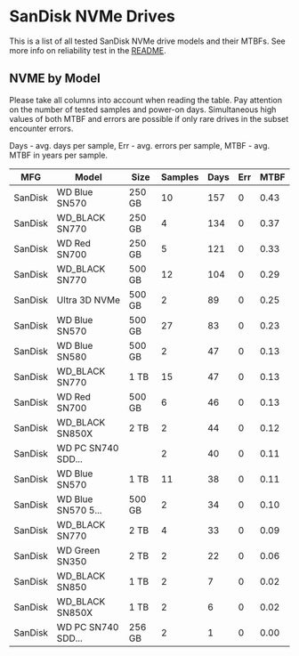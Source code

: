 SanDisk NVMe Drives
===================

This is a list of all tested SanDisk NVMe drive models and their MTBFs. See more
info on reliability test in the [README](https://github.com/bsdhw/SMART).

NVME by Model
------------

Please take all columns into account when reading the table. Pay attention on the
number of tested samples and power-on days. Simultaneous high values of both MTBF
and errors are possible if only rare drives in the subset encounter errors.

Days - avg. days per sample,
Err  - avg. errors per sample,
MTBF - avg. MTBF in years per sample.

| MFG       | Model              | Size   | Samples | Days  | Err   | MTBF |
|-----------|--------------------|--------|---------|-------|-------|------|
| SanDisk   | WD Blue SN570      | 250 GB | 10      | 157   | 0     | 0.43   |
| SanDisk   | WD_BLACK SN770     | 250 GB | 4       | 134   | 0     | 0.37   |
| SanDisk   | WD Red SN700       | 250 GB | 5       | 121   | 0     | 0.33   |
| SanDisk   | WD_BLACK SN770     | 500 GB | 12      | 104   | 0     | 0.29   |
| SanDisk   | Ultra 3D NVMe      | 500 GB | 2       | 89    | 0     | 0.25   |
| SanDisk   | WD Blue SN570      | 500 GB | 27      | 83    | 0     | 0.23   |
| SanDisk   | WD Blue SN580      | 500 GB | 2       | 47    | 0     | 0.13   |
| SanDisk   | WD_BLACK SN770     | 1 TB   | 15      | 47    | 0     | 0.13   |
| SanDisk   | WD Red SN700       | 500 GB | 6       | 46    | 0     | 0.13   |
| SanDisk   | WD_BLACK SN850X    | 2 TB   | 2       | 44    | 0     | 0.12   |
| SanDisk   | WD PC SN740 SDD... |        | 2       | 40    | 0     | 0.11   |
| SanDisk   | WD Blue SN570      | 1 TB   | 11      | 38    | 0     | 0.11   |
| SanDisk   | WD Blue SN570 5... | 500 GB | 2       | 34    | 0     | 0.10   |
| SanDisk   | WD_BLACK SN770     | 2 TB   | 4       | 33    | 0     | 0.09   |
| SanDisk   | WD Green SN350     | 2 TB   | 2       | 22    | 0     | 0.06   |
| SanDisk   | WD_BLACK SN850     | 1 TB   | 2       | 7     | 0     | 0.02   |
| SanDisk   | WD_BLACK SN850X    | 1 TB   | 2       | 6     | 0     | 0.02   |
| SanDisk   | WD PC SN740 SDD... | 256 GB | 2       | 1     | 0     | 0.00   |
